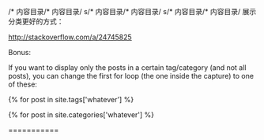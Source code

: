 
/* 内容目录/* 内容目录/
s/* 内容目录/* 内容目录/
s/* 内容目录/* 内容目录/
展示分类更好的方式：

http://stackoverflow.com/a/24745825

Bonus:

If you want to display only the posts in a certain tag/category (and not all posts), you can change the first for loop (the one inside the capture) to one of these:

{% for post in site.tags['whatever'] %}

{% for post in site.categories['whatever'] %}

===========


